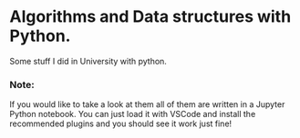 # Algorithms and Data structures with Python.
Some stuff I did in University with python.

### Note:
If you would like to take a look at them all of them are written in a Jupyter Python notebook. You can just load it with VSCode and install the recommended plugins and you should see it work just fine!
